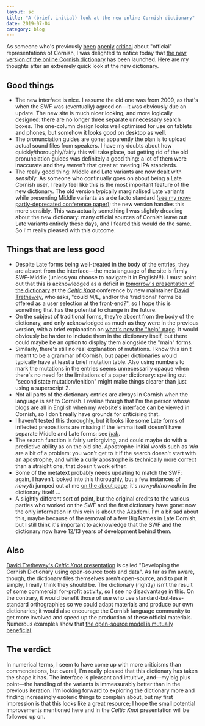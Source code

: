 ```yaml
---
layout: sc
title: "A (brief, initial) look at the new online Cornish dictionary"
date: 2019-07-04
category: blog
---
```


As someone who's previously [been](https://merryndd.github.io/site/blog/2016/11/06/akademi.html) [openly](https://www.academia.edu/37700783/_Official_Cornish_orthography_in_the_post-SWF_era) [critical](https://twitter.com/merryndd/status/1131565013259431937) about "official" representations of Cornish, I was delighted to notice today that [the new version of the online Cornish dictionary](https://www.cornishdictionary.org.uk/tre?locale=kw) has been launched. Here are my thoughts after an extremely quick look at the new dictionary.

## Good things

* The new interface is nice. I assume the old one was from 2009, as that's when the SWF was (eventually) agreed on—it was obviously due an update. The new site is much nicer looking, and more logically designed: there are no longer three separate unnecessary search boxes. The one-column design looks well optimised for use on tablets and phones, but somehow it looks good on desktop as well.
* The pronunciation guides are gone; apparently the plan is to upload actual sound files from speakers. I have my doubts about how quickly/thoroughly/fairly this will take place, but getting rid of the old pronunciation guides was definitely a good thing: a lot of them were inaccurate and they weren't that great at meeting IPA standards.
* The really good thing: Middle and Late variants are now dealt with _sensibly_. As someone who continually goes on about being a Late Cornish user, I really feel like this is the most important feature of the new dictionary. The old version typically marginalised Late variants while presenting Middle variants as a de facto standard ([see my now-partly-deprecated conference paper](https://www.academia.edu/37700783/_Official_Cornish_orthography_in_the_post-SWF_era)); the new version handles this more sensibly. This was actually something I was slightly dreading about the new dictionary: many official sources of Cornish leave out Late variants entirely these days, and I feared this would do the same. So I'm really pleased with this outcome.

## Things that are less good

* Despite Late forms being well-treated in the body of the entries, they are absent from the interface—the metalanguage of the site is firmly SWF-Middle (unless you choose to navigate it in English!!!). I must point out that this is acknowledged as a deficit in [tomorrow's presentation of the dictionary](https://bitbucket.org/davidtreth/taklow-kernewek/src/default/talk_wikimedia2019/wikimedia2019-gerlyver-warlinenn_slides_and_notes.pdf) at the [_Celtic Knot_](https://meta.wikimedia.org/wiki/Celtic_Knot_Conference_2019) conference by new maintainer [David Trethewey](https://taklowkernewek.neocities.org/), who asks, "could M/L, and/or the ‘traditional’ forms be offered as a user selection at the front-end?", so I hope this is something that has the potential to change in the future.
* On the subject of traditional forms, they're absent from the body of the dictionary, and only acknowledged as much as they were in the previous version, with a brief explanation on [what's now the "help" page](https://www.cornishdictionary.org.uk/gweres?locale=kw). It would obviously be harder to include them in the dictionary itself, but there could maybe be an option to display them alongside the "main" forms.
* Similarly, there's still no real explanation of mutations. I know this isn't meant to be a grammar of Cornish, but paper dictionaries would typically have at least a brief mutation table. Also using numbers to mark the mutations in the entries seems unnecessarily opaque when there's no need for the limitations of a paper dictionary: spelling out "second state mutation/lenition" might make things clearer than just using a superscript 2.
* Not all parts of the dictionary entries are always in Cornish when the language is set to Cornish. I realise though that I'm the person whose blogs are all in English when my website's interface can be viewed in Cornish, so I don't really have grounds for criticising that.
* I haven't tested this thoroughly, but it looks like some Late forms of inflected prepositions are missing if the lemma itself doesn't have separate Middle and Late forms: see [_heb_](https://www.cornishdictionary.org.uk/tre?locale=kw#heb&sln=kw).
* The search function is fairly unforgiving, and could maybe do with a predictive ability as on the old site. Apostrophe-initial words such as _’nia_ are a bit of a problem: you won't get to it if the search doesn't start with an apostrophe, and while a curly apostrophe is technically more correct than a straight one, that doesn't work either.
* Some of the metatext probably needs updating to match the SWF: again, I haven't looked into this thoroughly, but a few instances of _nowyth_ jumped out at me [on the about page](https://www.cornishdictionary.org.uk/dro-dhyn?locale=kw): it's _nowydh_/_nowedh_ in the dictionary itself …
* A slightly different sort of point, but the original credits to the various parties who worked on the SWF and the first dictionary have gone: now the only information in this vein is about the Akademi. I'm a bit sad about this, maybe because of the removal of a few Big Names in Late Cornish, but I still think it's important to acknowledge that the SWF and the dictionary now have 12/13 years of development behind them.

## Also

[David Trethewey's _Celtic Knot_ presentation](https://bitbucket.org/davidtreth/taklow-kernewek/src/default/talk_wikimedia2019/wikimedia2019-gerlyver-warlinenn_slides_and_notes.pdf) is called "Developing the Cornish Dictionary using open-source tools and data". As far as I'm aware, though, the dictionary files themselves aren't open-source, and to put it simply, I really think they should be. The dictionary (rightly) isn't the result of some commercial for-profit activity, so I see no disadvantage in this. On the contrary, it would benefit those of use who use standard-but-less-standard orthographies so we could adapt materials and produce our own dictionaries; it would also encourage the Cornish language community to get more involved and speed up the production of these official materials. Numerous examples show that [the open-source model is mutually beneficial](https://www.wired.com/story/wired-guide-open-source-software).

## The verdict

In numerical terms, I seem to have come up with more criticisms than commendations, but overall, I'm really pleased that this dictionary has taken the shape it has. The interface is pleasant and intuitive, and—my big plus point—the handling of the variants is immeasurably better than in the previous iteration. I'm looking forward to exploring the dictionary more and finding increasingly esoteric things to complain about, but my first impression is that this looks like a great resource; I hope the small potential improvements mentioned here and in the _Celtic Knot_ presentation will be followed up on.
